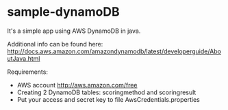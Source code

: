 sample-dynamoDB
===============
It's a simple app using AWS DynamoDB in java.

Additional info can be found here: http://docs.aws.amazon.com/amazondynamodb/latest/developerguide/AboutJava.html

Requirements:
* AWS account http://aws.amazon.com/free
* Creating 2 DynamoDB tables: scoringmethod and scoringresult
* Put your access and secret key to file AwsCredentials.properties





